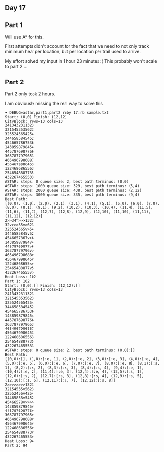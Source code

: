 Day 17
------

Part 1
------

Will use A* for this.

First attempts didn't account for the fact that we need to not only
track minimum heat per location, but per location per trail used to 
arrive.

My effort solved my input in 1 hour 23 minutes :( This probably won't
scale to part 2 ...

Part 2
------

Part 2 only took 2 hours.


I am obviously missing the real way to solve this


```
➜ DEBUG=astar,part1,part2 ruby 17.rb sample.txt
Start: (0,0) Finish: (12,12)
CityBlock: rows=13 cols=13
2413432311323
3215453535623
3255245654254
3446585845452
4546657867536
1438598798454
4457876987766
3637877979653
4654967986887
4564679986453
1224686865563
2546548887735
4322674655533
ASTAR: steps: 0 queue size: 2, best path terminus: (0,0)
ASTAR: steps: 1000 queue size: 329, best path terminus: (5,4)
ASTAR: steps: 2000 queue size: 438, best path terminus: (2,12)
ASTAR: steps: 3000 queue size: 335, best path terminus: (9,4)
Best Path:
[(0,0), (1,0), (2,0), (2,1), (3,1), (4,1), (5,1), (5,0), (6,0), (7,0), (8,0), (8,1), (9,1), (9,2), (10,2), (10,3), (10,4), (11,4), (11,5), (11,6), (11,7), (12,7), (12,8), (12,9), (12,10), (11,10), (11,11), (11,12), (12,12)]
2>>34^>>>1323
32v>>>35v>623
325524565v>54
3446585845v52
4546657867v>6
14385987984v4
44578769877v6
36378779796v>
465496798688v
456467998645v
12246868655<v
25465488877v5
43226746555v>
Heat Loss: 102
Part 1: 102
Start: (0,0):[] Finish: (12,12):[]
CityBlock: rows=13 cols=13
2413432311323
3215453535623
3255245654254
3446585845452
4546657867536
1438598798454
4457876987766
3637877979653
4654967986887
4564679986453
1224686865563
2546548887735
4322674655533
ASTAR: steps: 0 queue size: 2, best path terminus: (0,0):[]
Best Path:
[(0,0):[], (1,0):[:e, 1], (2,0):[:e, 2], (3,0):[:e, 3], (4,0):[:e, 4], (5,0):[:e, 5], (6,0):[:e, 6], (7,0):[:e, 7], (8,0):[:e, 8], (8,1):[:s, 1], (8,2):[:s, 2], (8,3):[:s, 3], (8,4):[:s, 4], (9,4):[:e, 1], (10,4):[:e, 2], (11,4):[:e, 3], (12,4):[:e, 4], (12,5):[:s, 1], (12,6):[:s, 2], (12,7):[:s, 3], (12,8):[:s, 4], (12,9):[:s, 5], (12,10):[:s, 6], (12,11):[:s, 7], (12,12):[:s, 8]]
2>>>>>>>>1323
32154535v5623
32552456v4254
34465858v5452
45466578v>>>>
143859879845v
445787698776v
363787797965v
465496798688v
456467998645v
122468686556v
254654888773v
432267465553v
Heat Loss: 94
Part 2: 94
```
